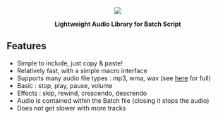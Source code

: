 <p align="center">
  <img src="https://i.imgur.com/nsDyBdf.png">
</p>
<p align="center">
  <b>Lightweight Audio Library for Batch Script</b>
</p>

## Features

* Simple to include, just copy & paste!
* Relatively fast, with a simple macro interface
* Supports many audio file types : mp3, wma, wav (see [here](https://support.microsoft.com/en-us/topic/file-types-supported-by-windows-media-player-32d9998e-dc8f-af54-7ba1-e996f74375d9) for full)
* Basic : stop, play, pause, volume
* Effects : skip, rewind, crescendo, descrendo
* Audio is contained within the Batch file (closing it stops the audio)
* Does not get slower with more tracks
